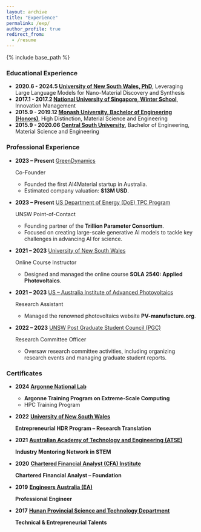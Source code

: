 ```yaml
---
layout: archive
title: "Experience"
permalink: /exp/
author_profile: true
redirect_from:
  - /resume
---
```

{% include base_path %}





### Educational Experience

- **2020.6 - 2024.5 [University of New South Wales, PhD](https://www.unsw.edu.au/)**, Leveraging Large Language Models for Nano-Material Discovery and Synthesis
- **2017.1 - 2017.2 [National University of Singapore, Winter School](https://www.nus.edu.sg/)**, Innovation Management
- **2015.9 - 2019.12 [Monash University, Bachelor of Engineering (Honors)](https://www.monash.edu/)**, High Distinction, Material Science and Engineering
- **2015.9 - 2020.06 [Central South University](https://www.csu.edu.cn/)**, Bachelor of Engineering, Material Science and Engineering





### **Professional Experience**

- **2023 – Present** [GreenDynamics](https://www.greendynamics.com.au)

  Co-Founder

  - Founded the first AI4Material startup in Australia.
  - Estimated company valuation: **$13M USD**.

- **2023 – Present** [US Department of Energy (DoE) TPC Program](https://www.energy.gov/)

  UNSW  Point-of-Contact

  - Founding partner of the **Trillion Parameter Consortium**.
  - Focused on creating large-scale generative AI models to tackle key challenges in advancing AI for science.

- **2021 – 2023** [University of New South Wales](https://www.unsw.edu.au/)

  Online Course Instructor

  - Designed and managed the online course **SOLA 2540: Applied Photovoltaics**.

- **2021 – 2023** [US – Australia Institute of Advanced Photovoltaics](https://findanexpert.unimelb.edu.au/project/19082-us-australia-institute-for-advanced-photovoltaics-(photovoltaics-collaboration))

  Research Assistant

  - Managed the renowned photovoltaics website **PV-manufacture.org**.

- **2022 – 2023** [UNSW Post Graduate Student Council (PGC)](https://www.arc.unsw.edu.au/voice/pgc)

  Research Committee Officer

  - Oversaw research committee activities, including organizing research events and managing graduate student reports.





### **Certificates**

- **2024** **[Argonne National Lab](https://www.anl.gov)**
  - **Argonne Training Program on Extreme-Scale Computing**
  - HPC Training Program
  
- **2022** **[University of New South Wales](https://www.unsw.edu.au/)**

  **Entrepreneurial HDR Program – Research Translation**

- **2021** **[Australian Academy of Technology and Engineering (ATSE)](https://www.atse.org.au/)**

  **Industry Mentoring Network in STEM**

- **2020** **[Chartered Financial Analyst (CFA) Institute](https://www.cfainstitute.org/)**

  **Chartered Financial Analyst – Foundation**

- **2019** **[Engineers Australia (EA)](https://www.engineersaustralia.org.au/)**

  **Professional Engineer**

- **2017** **[Hunan Provincial Science and Technology Department](https://kjt.hunan.gov.cn/)**

  **Technical & Entrepreneurial Talents**

